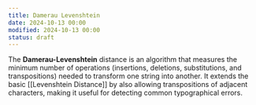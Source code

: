 ```yaml
---
title: Damerau Levenshtein
date: 2024-10-13 00:00
modified: 2024-10-13 00:00
status: draft
---
```


The **Damerau-Levenshtein** distance is an algorithm that measures the minimum number of operations (insertions, deletions, substitutions, and transpositions) needed to transform one string into another. It extends the basic [[Levenshtein Distance]] by also allowing transpositions of adjacent characters, making it useful for detecting common typographical errors.
